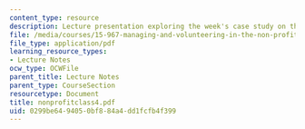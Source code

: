 ```yaml
---
content_type: resource
description: Lecture presentation exploring the week's case study on the NAACP.
file: /media/courses/15-967-managing-and-volunteering-in-the-non-profit-sector-spring-2005/0299be6494050bf884a4dd1fcfb4f399_nonprofitclass4.pdf
file_type: application/pdf
learning_resource_types:
- Lecture Notes
ocw_type: OCWFile
parent_title: Lecture Notes
parent_type: CourseSection
resourcetype: Document
title: nonprofitclass4.pdf
uid: 0299be64-9405-0bf8-84a4-dd1fcfb4f399
---
```

